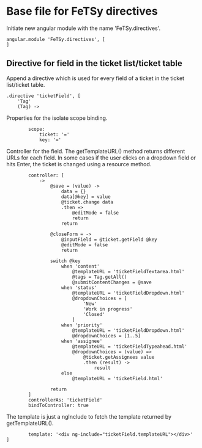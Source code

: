 # Base file for FeTSy directives

Initiate new angular module with the name 'FeTSy.directives'.

    angular.module 'FeTSy.directives', [
    ]


## Directive for field in the ticket list/ticket table

Append a directive which is used for every field of a ticket in the ticket
list/ticket table.

    .directive 'ticketField', [
        'Tag'
        (Tag) ->

Properties for the isolate scope binding.

            scope:
                ticket: '='
                key: '='

Controller for the field. The getTemplateURL() method returns different
URLs for each field. In some cases if the user clicks on a dropdown field
or hits Enter, the ticket is changed using a resource method.

            controller: [
                ->
                    @save = (value) ->
                        data = {}
                        data[@key] = value
                        @ticket.change data
                        .then =>
                            @editMode = false
                            return
                        return

                    @closeForm = ->
                        @inputField = @ticket.getField @key
                        @editMode = false
                        return

                    switch @key
                        when 'content'
                            @templateURL = 'ticketFieldTextarea.html'
                            @tags = Tag.getAll()
                            @submitContentChanges = @save
                        when 'status'
                            @templateURL = 'ticketFieldDropdown.html'
                            @dropdownChoices = [
                                'New'
                                'Work in progress'
                                'Closed'
                            ]
                        when 'priority'
                            @templateURL = 'ticketFieldDropdown.html'
                            @dropdownChoices = [1..5]
                        when 'assignee'
                            @templateURL = 'ticketFieldTypeahead.html'
                            @dropdownChoices = (value) =>
                                @ticket.getAssignees value
                                .then (result) ->
                                    result
                        else
                            @templateURL = 'ticketField.html'

                    return
            ]
            controllerAs: 'ticketField'
            bindToController: true

The template is just a ngInclude to fetch the template returned by
getTemplateURL().

            template: '<div ng-include="ticketField.templateURL"></div>'
    ]

